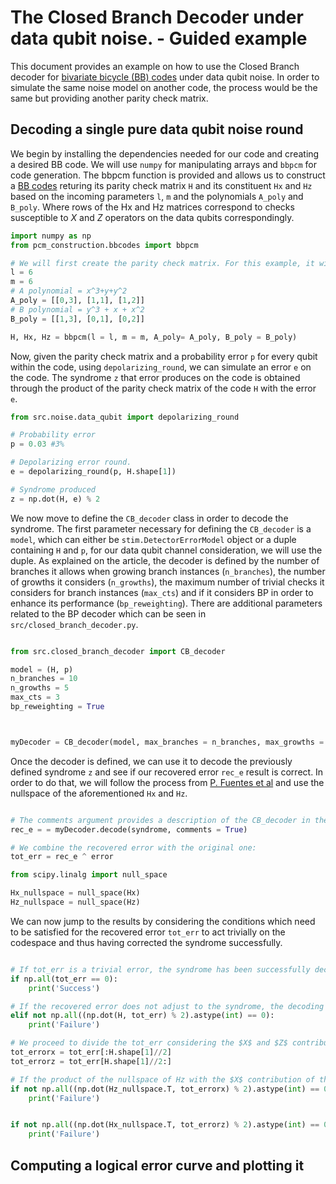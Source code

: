 # The Closed Branch Decoder under data qubit noise. - Guided example

This document provides an example on how to use the Closed Branch decoder for [bivariate bicycle (BB) codes](https://arxiv.org/abs/2308.07915) under data qubit noise. In order to simulate the same noise model on another code, the process would be the same but providing another parity check matrix.

## Decoding a single pure data qubit noise round

We begin by installing the dependencies needed for our code and creating a desired BB code. We will use `numpy` for manipulating arrays and `bbpcm` for code generation. The bbpcm function is provided and allows us to construct a [BB codes](https://arxiv.org/abs/2308.07915) returing its parity check matrix `H` and its constituent `Hx` and `Hz` based on the incoming parameters `l`, `m` and the polynomials `A_poly` and `B_poly`. Where rows of the Hx and Hz matrices correspond to checks susceptible to $X$ and $Z$ operators on the data qubits correspondingly.

```python
import numpy as np
from pcm_construction.bbcodes import bbpcm

# We will first create the parity check matrix. For this example, it will be l = 6, m = 6 A_poly = 
l = 6
m = 6 
# A polynomial = x^3+y+y^2
A_poly = [[0,3], [1,1], [1,2]]
# B polynomial = y^3 + x + x^2
B_poly = [[1,3], [0,1], [0,2]]

H, Hx, Hz = bbpcm(l = l, m = m, A_poly= A_poly, B_poly = B_poly)

```

Now, given the parity check matrix and a probability error `p` for every qubit within the code, using `depolarizing_round`, we can simulate an error `e` on the code. The syndrome `z` that error produces on the code is obtained through the product of the parity check matrix of the code `H` with the error `e`. 

```python
from src.noise.data_qubit import depolarizing_round

# Probability error
p = 0.03 #3%

# Depolarizing error round.
e = depolarizing_round(p, H.shape[1])

# Syndrome produced
z = np.dot(H, e) % 2

```

We now move to define the `CB_decoder` class in order to decode the syndrome. The first parameter necessary for defining the `CB_decoder` is a `model`, which can either be `stim.DetectorErrorModel` object or a duple containing `H` and `p`, for our data qubit channel consideration, we will use the duple. As explained on the article, the decoder is defined by the number of branches it allows when growing branch instances (`n_branches`), the number of growths it considers (`n_growths`), the maximum number of trivial checks it considers for branch instances (`max_cts`) and if it considers BP in order to enhance its performance (`bp_reweighting`). There are additional parameters related to the BP decoder which can be seen in `src/closed_branch_decoder.py`.

```python

from src.closed_branch_decoder import CB_decoder

model = (H, p) 
n_branches = 10
n_growths = 5
max_cts = 3
bp_reweighting = True



myDecoder = CB_decoder(model, max_branches = n_branches, max_growths = n_growths, max_cts = 3, bp_reweighting = True)

```

Once the decoder is defined, we can use it to decode the previously defined syndrome `z` and see if our recovered error `rec_e` result is correct. In order to do that, we will follow the process from [P. Fuentes et al](https://ieeexplore.ieee.org/abstract/document/9850409) and use the nullspace of the aforementioned `Hx` and `Hz`.


```python

# The comments argument provides a description of the CB_decoder in the case where BP failes to converge.
rec_e = = myDecoder.decode(syndrome, comments = True)

# We combine the recovered error with the original one:
tot_err = rec_e ^ error

from scipy.linalg import null_space

Hx_nullspace = null_space(Hx)
Hz_nullspace = null_space(Hz)

```

We can now jump to the results by considering the conditions which need to be satisfied for the recovered error `tot_err` to act trivially on the codespace and thus having corrected the syndrome successfully.

```python

# If tot_err is a trivial error, the syndrome has been successfully decoded.
if np.all(tot_err == 0):
    print('Success')

# If the recovered error does not adjust to the syndrome, the decoding process has failed.
elif not np.all((np.dot(H, tot_err) % 2).astype(int) == 0):
    print('Failure')

# We proceed to divide the tot_err considering the $X$ and $Z$ contributions independently. 
tot_errorx = tot_err[:H.shape[1]//2]
tot_errorz = tot_err[H.shape[1]//2:]

# If the product of the nullspace of Hz with the $X$ contribution of the error is not trivial, we have acted non-trivially on the codespace, and thus, the decoding process has failed. Same applies to the $Z$ contribution of the error and the nullspace of Hx.
if not np.all((np.dot(Hz_nullspace.T, tot_errorx) % 2).astype(int) == 0):
    print('Failure')


if not np.all((np.dot(Hx_nullspace.T, tot_errorz) % 2).astype(int) == 0):
    print('Failure')

```

## Computing a logical error curve and plotting it

